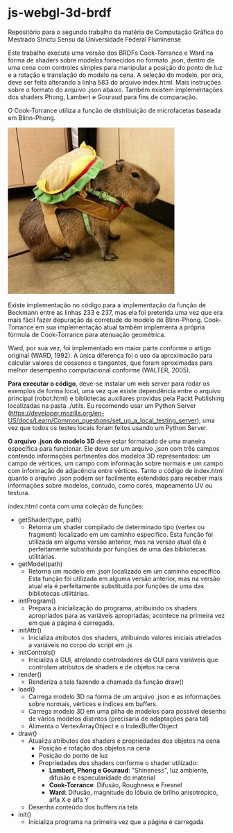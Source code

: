 # js-webgl-3d-brdf
 Repositório para o segundo trabalho da matéria de Computação Gráfica do Mestrado Strictu Sensu da Universidade Federal Fluminense

 Este trabalho executa uma versão dos BRDFs Cook-Torrance e Ward na forma de shaders sobre modelos fornecidos no formato .json, dentro de uma cena com controles simples para manipular a posição do ponto de luz e a rotação e translação do modelo na cena. A seleção do modelo, por ora, deve ser feita alterando a linha 583 do arquivo index.html. Mais instruções sobre o formato do arquivo .json abaixo. Também existem implementações dos shaders Phong, Lambert e Gouraud para fins de comparação.

 O Cook-Torrance utiliza a função de distribuição de microfacetas baseada em Blinn-Phong. 
 
![logo](/capy.jfif "hooray you found the easter egg!")

 Existe implementação no código para a implementação da função de Beckmann entre as linhas 233 e 237, mas ela foi preterida uma vez que era mais fácil fazer depuração da corretude do modelo de Blinn-Phong. Cook-Torrance em sua implementação atual também implementa a própria fórmula de Cook-Torrance para atenuação geométrica.

 Ward, por sua vez, foi implementado em maior parte conforme o artigo original (WARD, 1992). A única diferença foi o uso da aproximação para calcular valores de cossenos e tangentes, que foram aproximadas para melhor desempenho computacional conforme (WALTER, 2005).

 **Para executar o código**, deve-se instalar um web server para rodar os exemplos de forma local, uma vez que existe dependência entre o arquivo principal (robot.html) e bibliotecas auxiliares providas pela Packt Publishing localizadas na pasta ./utils. Eu recomendo usar um Python Server (https://developer.mozilla.org/en-US/docs/Learn/Common_questions/set_up_a_local_testing_server), uma vez que todos os testes locais foram feitos usando um Python Server.

**O arquivo .json do modelo 3D** deve estar formatado de uma maneira específica para funcionar. Ele deve ser um arquivo .json com três campos contendo informações pertinentes dos modelos 3D representados: um campo de vértices, um campo com informação sobre normais e um campo com informação de adjacência entre vértices. Tanto o código de index.html quanto o arquivo .json podem ser facilmente estendidos para receber mais informações sobre modelos, contudo, como cores, mapeamento UV ou textura.

index.html conta com uma coleção de funções:
* getShader(type, path)
    * Retorna um shader compilado de determinado tipo (vertex ou fragment) localizado em um caminho específico. Esta função foi utilizada em alguma versão anterior, mas na versão atual ela é perfeitamente substituída por funções de uma das bibliotecas utilitárias.
* getModel(path)
    * Retorna um modelo em .json localizado em um caminho específico. Esta função foi utilizada em alguma versão anterior, mas na versão atual ela é perfeitamente substituída por funções de uma das bibliotecas utilitárias.
* initProgram()
    * Prepara a inicialização do programa, atribuindo os shaders apropriados para as variáveis apropriadas; acontece na primeira vez em que a página é carregada.
* initAttr()
    * Inicializa atributos dos shaders, atribuindo valores iniciais atrelados a variáveis no corpo do script em .js
* initControls()
    * Inicializa a GUI, atrelando controladores da GUI para variáveis que controlam atributos de shaders e de objetos na cena
* render()
    * Renderiza a tela fazendo a chamada da função draw()
* load()
    * Carrega modelo 3D na forma de um arquivo .json e as informações sobre normais, vértices e índices em buffers.
    * Carrega modelo 3D em uma pilha de modelos para possível desenho de vários modelos distintos (precisaria de adaptações para tal)
    * Alimenta o VertexArrayObject e o IndexBufferObject
* draw()
    * Atualiza atributos dos shaders e propriedades dos objetos na cena
        * Posição e rotação dos objetos na cena
        * Posição do ponto de luz
        * Propriedades dos shaders conforme o shader utilizado:
            * **Lambert, Phong e Gouraud**: "Shineness", luz ambiente, difusão e especularidade do material
            * **Cook-Torrance**: Difusão, Roughness e Fresnel
            * **Ward**: Difusão, magnitude do lóbulo de brilho anisotrópico, alfa X e alfa Y
    * Desenha conteúdo dos buffers na tela
* init()
    * Inicializa programa na primeira vez que a página é carregada
